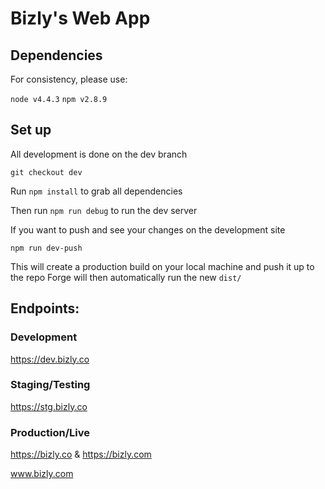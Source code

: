 # Bizly's Web App

## Dependencies

For consistency, please use:

`node v4.4.3`
`npm v2.8.9`

## Set up

All development is done on the dev branch

`git checkout dev`

Run `npm install` to grab all dependencies

Then run `npm run debug` to run the dev server

If you want to push and see your changes on the development site

`npm run dev-push`

This will create a production build on your local machine and push it up to the repo
Forge will then automatically run the new `dist/`

## Endpoints:
### Development
https://dev.bizly.co
### Staging/Testing
https://stg.bizly.co
### Production/Live
https://bizly.co & https://bizly.com


www.bizly.com